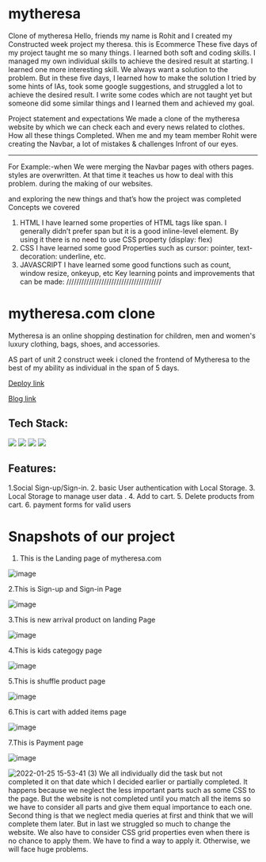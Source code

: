 # mytheresa


Clone of mytheresa
Hello, friends my name is Rohit and I created my Constructed week project my theresa. this is Ecommerce
These five days of my project taught me so many things. I learned both soft and coding skills. I managed my own individual skills to achieve the desired result at starting.
I learned one more interesting skill. We always want a solution to the problem. But in these five days, I learned how to make the solution I tried by some hints of IAs, took some google suggestions, and struggled a lot to achieve the desired result. I write some codes which are not taught yet but someone did some similar things and I learned them and achieved my goal.


Project statement and expectations
We made a clone of the mytheresa website by which we can check each and every news related to clothes.
How all these things Completed.
When me and my team member Rohit were creating the Navbar, a lot of mistakes & challenges Infront of our eyes.
________________


For Example:-when We were merging the Navbar pages with others pages. styles are overwritten. At that time it teaches us how to deal with this problem. during the making of our websites.
  



and exploring the new things and that’s how the project was completed
Concepts we covered
1. HTML
I have learned some properties of HTML tags like span. I generally didn’t prefer span but it is a good inline-level element. By using it there is no need to use CSS property (display: flex)
1. CSS
I have learned some good Properties such as cursor: pointer, text-decoration: underline, etc.
1. JAVASCRIPT
I have learned some good functions such as count, window resize, onkeyup, etc
Key learning points and improvements that can be made:
//////////////////////////////////////
# mytheresa.com clone

Mytheresa is an online shopping destination for children, men and women's luxury clothing, bags, shoes, and accessories.

AS part of unit 2 construct week i cloned the frontend of Mytheresa to the best of my ability as individual in the span of 5 days.

[Deploy link](https://mytheresashp.netlify.app/)

[Blog link](https://medium.com/@daniyal4engg/clone-of-mytheresa-com-41a30f16053e)

## Tech Stack:

<p>
   <img src="https://img.icons8.com/color/64/000000/javascript.png"/>
   <img src="https://img.icons8.com/color/64/000000/html-5.png"/>
   <img src="https://img.icons8.com/color/64/000000/css3.png" />
   <img src="https://img.icons8.com/color/64/000000/json.png"/>
</p>

## Features:

1.Social Sign-up/Sign-in. 2. basic User authentication with Local Storage. 3. Local Storage to manage user data . 4. Add to cart. 5. Delete products from cart. 6. payment forms for valid users

<h1>Snapshots of our project</h1>

1. This is the Landing page of mytheresa.com

![image](./screenshots/444.png)

2.This is Sign-up and Sign-in Page

![image](./screenshots/460.png)

3.This is new arrival product on landing Page

![image](./screenshots/455.png)

4.This is kids categogy page

![image](./screenshots/456.png)

5.This is shuffle product page

![image](./screenshots/457.png)

6.This is cart with added items page

![image](./screenshots/458.png)

7.This is Payment page

![image](./screenshots/459.png)

<!-- ![image](https://user-images.githubusercontent.com/93313435/165320378-08fd44db-504b-466b-8dcb-cd938073a090.png)

1. This is the basket.

![image](https://user-images.githubusercontent.com/93313435/165320544-f01e0823-8df1-4f1b-bd03-e63d9fd0a018.png)

5.Checkout Page

![image](https://user-images.githubusercontent.com/93313435/165320686-13e45a3e-99ed-42c1-9eeb-320a8a32363d.png)

6.Payment Confirm

![image](https://user-images.githubusercontent.com/93313435/165320802-64c13a65-aa4c-4b03-b12c-7470dd0b17a9.png)

7.Otp Page

![image](https://user-images.githubusercontent.com/93313435/165320905-2cf11187-82e8-448f-aa6f-153510dc1c49.png) -->

![2022-01-25 15-53-41 (3)](https://user-images.githubusercontent.com/56603609/151235890-c6ac6125-078e-45d7-81c1-7d655479a75e.gif)
We all individually did the task but not completed it on that date which I decided earlier or partially completed. It happens because we neglect the less important parts such as some CSS to the page. But the website is not completed until you match all the items so we have to consider all parts and give them equal importance to each one.
Second thing is that we neglect media queries at first and think that we will complete them later. But in last we struggled so much to change the website. We also have to consider CSS grid properties even when there is no chance to apply them. We have to find a way to apply it. Otherwise, we will face huge problems.

